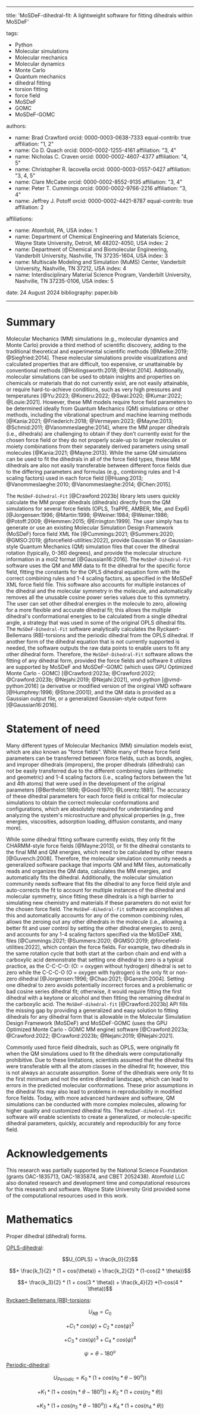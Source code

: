 
---
title: 'MoSDeF-dihedral-fit: A lightweight software for fitting dihedrals within MoSDeF'

tags:
  - Python
  - Molecular simulations
  - Molecular mechanics
  - Molecular dynamics
  - Monte Carlo
  - Quantum mechanics
  - dihedral fitting
  - torsion fitting
  - force field
  - MoSDeF
  - GOMC
  - MoSDeF-GOMC

authors:
  - name: Brad Crawford
    orcid: 0000-0003-0638-7333
    equal-contrib: true
    affiliation: "1, 2"
  - name: Co D. Quach
    orcid: 0000-0002-1255-4161
    affiliation: "3, 4"
  - name: Nicholas C. Craven
    orcid: 0000-0002-4607-4377
    affiliation: "4, 5"
  - name: Christopher R. Iacovella
    orcid: 0000-0003-0557-0427
    affiliation: "3, 4, 5"
  - name: Clare McCabe
    orcid: 0000-0002-8552-9135
    affiliation: "3, 4"
  - name: Peter T. Cummings
    orcid: 0000-0002-9766-2216
    affiliation: "3, 4"
  - name: Jeffrey J. Potoff
    orcid: 0000-0002-4421-8787
    equal-contrib: true
    affiliation: 2

affiliations:
 - name: Atomfold, PA, USA
   index: 1
 - name: Department of Chemical Engineering and Materials Science, Wayne State University, Detroit, MI 48202-4050, USA
   index: 2
 - name: Department of Chemical and Biomolecular Engineering, Vanderbilt University, Nashville, TN 37235-1604, USA
   index: 3
 - name: Multiscale Modeling and Simulation (MuMS) Center, Vanderbilt University, Nashville, TN 37212, USA
   index: 4
 - name: Interdisciplinary Material Science Program, Vanderbilt University, Nashville, TN 37235-0106, USA
   index: 5

date: 24 August 2024
bibliography: paper.bib

---

# Summary

Molecular Mechanics (MM) simulations (e.g., molecular dynamics and Monte Carlo) provide a third method of scientific discovery, adding to the traditional theoretical and experimental scientific methods [@Mielke:2019; @Siegfried:2014].  These molecular simulations provide visualizations and calculated properties that are difficult, too expensive, or unattainable by conventional methods [@Hollingsworth:2018; @Hirst:2014].  Additionally, molecular simulations can be used to obtain insights and properties on chemicals or materials that do not currently exist, are not easily attainable, or require hard-to-achieve conditions, such as very high pressures and temperatures [@Yu:2023; @Koneru:2022; @Swai:2020; @Kumar:2022; @Louie:2021].  However, these MM models require force field parameters to be determined ideally from Quantum Mechanics (QM) simulations or other methods, including the vibrational spectrum and machine learning methods [@Kania:2021; @Friederich:2018; @Vermeyen:2023; @Mayne:2013; @Schmid:2011; @Vanommeslaeghe:2014], where the MM proper dihedrals (i.e., dihedrals) are challenging to obtain if they don't currently exist for the chosen force field or they do not properly scale-up to larger molecules or moiety combinations from their separately derived parameters using small molecules [@Kania:2021; @Mayne:2013]. While the same QM simulations can be used to fit the dihedrals in all of the force field types, these MM dihedrals are also not easily transferable between different force fields due to the differing parameters and formulas (e.g., combining rules and 1-4 scaling factors) used in each force field [@Huang:2013; @Vanommeslaeghe:2010; @Vanommeslaeghe:2014; @Chen:2015].


The `MoSDeF-Dihedral-Fit` [@Crawford:2023b] library lets users quickly calculate the MM proper dihedrals (dihedrals) directly from the QM simulations for several force fields (OPLS, TraPPE, AMBER, Mie, and Exp6) [@Jorgensen:1996; @Martin:1998; @Weiner:1984; @Weiner:1986; @Potoff:2009; @Hemmen:2015; @Errington:1999].  The user simply has to generate or use an existing Molecular Simulation Design Framework (MoSDeF) force field XML file [@Cummings:2021; @Summers:2020; @GMSO:2019; @forcefield-utilities:2022], provide Gaussian 16 or Gaussian-style Quantum Mechanics (QM) simulation files that cover the dihedral rotation (typically, 0-360 degrees), and provide the molecular structure information in a mol2 format [@Gaussian16:2016].  The `MoSDeF-Dihedral-Fit` software uses the QM and MM data to fit the dihedral for the specific force field, fitting the constants for the OPLS dihedral equation form with the correct combining rules and 1-4 scaling factors, as specified in the MoSDeF XML force field file. This software also accounts for multiple instances of the dihedral and the molecular symmetry in the molecule, and automatically removes all the unusable cosine power series values due to this symmetry.  The user can set other dihedral energies in the molecule to zero, allowing for a more flexible and accurate dihedral fit; this allows the multiple dihedral's conformational energies to be calculated from a single dihedral angle, a strategy that was used in some of the original OPLS dihedral fits.  The `MoSDeF-Dihedral-Fit` software analytically calculates the Ryckaert-Bellemans (RB)-torsions and the periodic dihedral from the OPLS dihedral.  If another form of the dihedral equation that is not currently supported is needed, the software outputs the raw data points to enable users to fit any other dihedral form.  Therefore, the `MoSDeF-Dihedral-Fit` software allows the fitting of any dihedral form, provided the force fields and software it utilizes are supported by MoSDeF and MoSDeF-GOMC (which uses GPU Optimized Monte Carlo - GOMC) [@Crawford:2023a; @Crawford:2022; @Crawford:2023b; @Nejahi:2019; @Nejahi:2021], vmd-python [@vmd-python:2016] (a derivative or modified version of the original VMD software [@Humphrey:1996; @Stone:2001]), and the QM data is provided as a Gaussian output file, or a generalized Gaussian-style output form [@Gaussian16:2016].


# Statement of need

Many different types of Molecular Mechanics (MM) simulation models exist, which are also known as "force fields".  While many of these force field parameters can be transferred between force fields, such as bonds, angles, and improper dihedrals (impropers), the proper dihedrals (dihedrals) can not be easily transferred due to the different combining rules (arithmetic and geometric) and 1-4 scaling factors (i.e., scaling factors between the 1st and 4th atoms) that were used in the development of the original parameters [@Berthelot:1898; @Good:1970; @Lorentz:1881]. The accuracy of these dihedral parameters for each force field is critical for molecular simulations to obtain the correct molecular conformations and configurations, which are absolutely required for understanding and analyzing the system's microstructure and physical properties (e.g., free energies, viscosities, adsorption loading, diffusion constants, and many more).

While some dihedral fitting software currently exists, they only fit the CHARMM-style force fields [@Mayne:2013], or fit the dihedral constants to the final MM and QM energies, which need to be calculated by other means [@Guvench:2008].  Therefore, the molecular simulation community needs a generalized software package that imports QM and MM files, automatically reads and organizes the QM data, calculates the MM energies, and automatically fits the dihedral.  Additionally, the molecular simulation community needs software that fits the dihedral to any force field style and auto-corrects the fit to account for multiple instances of the dihedral and molecular symmetry, since fitting these dihedrals is a high barrier to simulating new chemistry and materials if these parameters do not exist for the chosen force field.  The `MoSDeF-dihedral-fit` software accomplishes all this and automatically accounts for any of the common combining rules, allows the zeroing out any other dihedrals in the molecule (i.e., allowing a better fit and user control by setting the other dihedral energies to zero), and accounts for any 1-4 scaling factors specified via the MoSDeF XML files [@Cummings:2021; @Summers:2020; @GMSO:2019; @forcefield-utilities:2022], which contain the force fields. For example, two dihedrals in the same rotation cycle that both start at the carbon chain and end with a carboxylic acid demonstrate that setting one dihedral to zero is a typical practice, as the C-C-C-O: (O: = oxygen without hydrogen) dihedral is set to zero while the C-C-C-O (O = oxygen with hydrogen) is the only fit or non-zero dihedral [@Jorgensen:1996; @Chao:2021; @Ganesh:2004]. Setting one dihedral to zero avoids potentially incorrect forces and a problematic or bad cosine series dihedral fit; otherwise, it would require fitting the first dihedral with a keytone or alcohol and then fitting the remaining dihedral in the carboxylic acid.  The `MoSDeF-dihedral-fit` [@Crawford:2023b] API fills the missing gap by providing a generalized and easy solution to fitting dihedrals for any dihedral form that is allowable in the Molecular Simulation Design Framework (MoSDeF) and MoSDeF-GOMC (uses the GPU Optimized Monte Carlo - GOMC MM engine) software [@Crawford:2023a; @Crawford:2022; @Crawford:2023b; @Nejahi:2019; @Nejahi:2021].

Commonly used force field dihedrals, such as OPLS, were originally fit when the QM simulations used to fit the dihedrals were computationally prohibitive.  Due to these limitations, scientists assumed that the dihedral fits were transferable with all the atom classes in the dihedral fit; however, this is not always an accurate assumption.  Some of the dihedrals were only fit to the first minimum and not the entire dihedral landscape, which can lead to errors in the predicted molecular conformations.  These prior assumptions in the dihedral fits may also lead to problems in reproducibility in modified force fields.  Today, with more advanced hardware and software, QM simulations can be conducted with more complex molecules, allowing for higher quality and customized dihedral fits.  The `MoSDeF-dihedral-fit` software will enable scientists to create a generalized, or molecule-specific dihedral parameters, quickly, accurately and reproducibly for any force field.

# Acknowledgements

This research was partially supported by the National Science Foundation (grants OAC-1835713, OAC-1835874, and CBET 2052438).  Atomfold LLC also donated research and development time and computational resources for this research and software.  Wayne State University Grid provided some of the computational resources used in this work.

# Mathematics

Proper dihedral (dihedral) forms.

<u>OPLS-dihedral</u>:

$$U_{OPLS} = \frac{k_0}{2}$$

$$+ \frac{k_1}{2} * (1 + cos(\theta)) + \frac{k_2}{2} * (1-cos(2 * \theta))$$

$$+ \frac{k_3}{2} * (1 + cos(3 * \theta)) + \frac{k_4}{2}  *(1-cos(4 * \theta))$$

<u>Ryckaert-Bellemans (RB)-torsions</u>:

$$U_{RB} = C_0$$

$$+ C_1 * cos(\psi) + C_2 * cos(\psi)^2$$

$$+ C_3 * cos(\psi)^3 + C_4 * cos(\psi)^4$$

$$\psi = \theta - 180^o$$

<u>Periodic-dihedral</u>:

$$U_{Periodic} = K_0 * (1 + cos(n_0*\theta - 90^o))$$

$$+ K_1 * (1 + cos(n_1*\theta - 180^o)) + K_2 * (1 + cos(n_2*\theta))$$

$$+  K_3 * (1 + cos(n_3*\theta - 180^o)) +  K_4 * (1 + cos(n_4*\theta))$$
